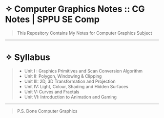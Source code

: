 # &#10023; Computer Graphics Notes :: CG Notes | SPPU SE Comp

> This Repository Contains My Notes for Computer Graphics Subject

---

# &#10023; Syllabus

> * Unit I : Graphics Primitives and Scan Conversion Algorithm
> * Unit II: Polygon, Windowing & Clipping
> * Unit III: 2D, 3D Transformation and Projection
> * Unit IV: Light, Colour, Shading and Hidden Surfaces
> * Unit V: Curves and Fractals
> * Unit VI: Introduction to Animation and Gaming

---

> P.S. Done Computer Graphics
